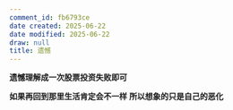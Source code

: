```yaml
---
comment_id: fb6793ce
date created: 2025-06-22
date modified: 2025-06-22
draw: null
title: 遗憾
---
```

**遗憾理解成一次股票投资失败即可**

**如果再回到那里生活肯定会不一样** **所以想象的只是自己的恶化**
